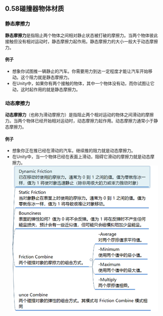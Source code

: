 ## 0.58碰撞器物体材质


### 静态摩擦力

**静态摩擦力**是指阻止两个物体之间相对静止状态被打破的摩擦力。当两个物体彼此接触但没有相对运动时，静态摩擦力起作用。静态摩擦力的大小一般大于动态摩擦力。

#### 例子

- 想象你试图推一辆静止的汽车。你需要用力到达一定程度才能让汽车开始移动。这个阻力就是静态摩擦力。
- 在Unity中，如果你有两个接触的物体，其中一个物体没有动，而你试图让它动，这时起作用的就是静态摩擦力。

### 动态摩擦力

**动态摩擦力**（也称为滑动摩擦力）是指阻止两个相对运动的物体之间滑动的摩擦力。当两个物体已经开始相对运动时，动态摩擦力起作用。动态摩擦力通常小于静态摩擦力。

#### 例子

- 想象你正在推已经在滑动的汽车。继续推的阻力就是动态摩擦力。
- 在Unity中，当一个物体已经在表面上滑动，阻碍它滑动的摩擦力就是动态摩擦力。
![](Pictures/物理材质参数说明%201.png)